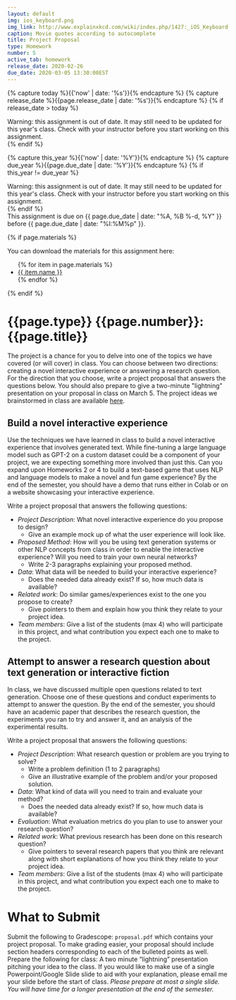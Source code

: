 ```yaml
---
layout: default
img: ios_keyboard.png
img_link: http://www.explainxkcd.com/wiki/index.php/1427:_iOS_Keyboard
caption: Movie quotes according to autocomplete
title: Project Proposal
type: Homework
number: 5
active_tab: homework
release_date: 2020-02-26
due_date: 2020-03-05 13:30:00EST
---
```


<!-- Check whether the assignment is ready to release -->
{% capture today %}{{'now' | date: '%s'}}{% endcapture %}
{% capture release_date %}{{page.release_date | date: '%s'}}{% endcapture %}
{% if release_date > today %} 
<div class="alert alert-danger">
Warning: this assignment is out of date.  It may still need to be updated for this year's class.  Check with your instructor before you start working on this assignment.
</div>
{% endif %}
<!-- End of check whether the assignment is up to date -->


<!-- Check whether the assignment is up to date -->
{% capture this_year %}{{'now' | date: '%Y'}}{% endcapture %}
{% capture due_year %}{{page.due_date | date: '%Y'}}{% endcapture %}
{% if this_year != due_year %} 
<div class="alert alert-danger">
Warning: this assignment is out of date.  It may still need to be updated for this year's class.  Check with your instructor before you start working on this assignment.
</div>
{% endif %}
<!-- End of check whether the assignment is up to date -->


<div class="alert alert-info">
This assignment is due on {{ page.due_date | date: "%A, %B %-d, %Y" }} before {{ page.due_date | date: "%I:%M%p" }}. 
</div>

{% if page.materials %}
<div class="alert alert-info">
You can download the materials for this assignment here:
<ul>
{% for item in page.materials %}
<li><a href="{{item.url}}">{{ item.name }}</a></li>
{% endfor %}
</ul>
</div>
{% endif %}


{{page.type}} {{page.number}}: {{page.title}}
=============================================================


The project is a chance for you to delve into one of the topics we have covered (or will cover) in class. You can choose between two directions: creating a novel interactive experience or answering a research question. For the direction that you choose, write a project proposal that answers the questions below. You should also prepare to give a two-minute "lightning" presentation on your proposal in class on March 5. The project ideas we brainstormed in class are available [here](https://docs.google.com/document/d/1YXUCVWTTc2ks7dkHTjpyEy4mEUTGBo192olya-k_G2Y/edit?usp=sharing).

## Build a novel interactive experience
Use the techniques we have learned in class to build a novel interactive experience that involves generated text. While fine-tuning a large language model such as GPT-2 on a custom dataset could be a component of your project, we are expecting something more involved than just this. Can you expand upon Homeworks 2 or 4 to build a text-based game that uses NLP and language models to make a novel and fun game experience? By the end of the semester, you should have a demo that runs either in Colab or on a website showcasing your interactive experience.

Write a project proposal that answers the following questions:
* *Project Description*: What novel interactive experience do you propose to design?
  - Give an example mock up of what the user experience will look like.
* *Proposed Method*: How will you be using text generation systems or other NLP concepts from class in order to enable the interactive experience? Will you need to train your own neural networks?
  - Write 2-3 paragraphs explaining your proposed method.
* *Data*: What data will be needed to build your interactive experience?
  - Does the needed data already exist?  If so, how much data is available?
* *Related work*: Do similar games/experiences exist to the one you propose to create?
  - Give pointers to them and explain how you think they relate to your project idea.
* *Team members*: Give a list of the students (max 4) who will participate in this project, and what contribution you expect each one to make to the project.


## Attempt to answer a research question about text generation or interactive fiction
In class, we have discussed multiple open questions related to text generation. Choose one of these questions and conduct experiments to attempt to answer the question. By the end of the semester, you should have an academic paper that describes the research question, the experiments you ran to try and answer it, and an analysis of the experimental results.

Write a project proposal that answers the following questions:
* *Project Description*: What research question or problem are you trying to solve?
  - Write a problem definition (1 to 2 paragraphs)
  - Give an illustrative example of the problem and/or your proposed solution.
* *Data*: What kind of data will you need to train and evaluate your method?
  - Does the needed data already exist?  If so, how much data is available?
* *Evaluation*: What evaluation metrics do you plan to use to answer your research question?
* *Related work*: What previous research has been done on this research question?
  - Give pointers to several research papers that you think are relevant along with short explanations of how you think they relate to your project idea.
* *Team members*: Give a list of the students (max 4) who will participate in this project, and what contribution you expect each one to make to the project.

# What to Submit
Submit the following to Gradescope:
`proposal.pdf` which contains your project proposal. To make grading easier, your proposal should include section headers corresponding to each of the bulleted points as well.
Prepare the following for class:
A two minute “lightning” presentation pitching your idea to the class. If you would like to make use of a single Powerpoint/Google Slide slide to aid with your explanation, please email me your slide before the start of class. *Please prepare at most a single slide. You will have time for a longer presentation at the end of the semester.*


